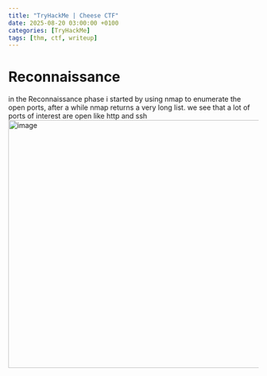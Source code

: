 ```yaml
---
title: "TryHackMe | Cheese CTF"
date: 2025-08-20 03:00:00 +0100
categories: [TryHackMe]
tags: [thm, ctf, writeup]
---
```


# Reconnaissance

in the Reconnaissance phase i started by using nmap to enumerate the open ports, after a while nmap returns a very long list.
we see that a lot of ports of interest are open like http and ssh
<img width="634" height="499" alt="image" src="https://github.com/user-attachments/assets/d8ba15e1-ca3c-4d96-aae1-2ead76b33de0" />

